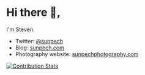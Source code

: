 # Hi there 👋, 

I'm Steven.

* Twitter: [@sunpech](https://twitter.com/sunpech)
* Blog: [sunpech.com](https://sunpech.com)
* Photography website: [sunpechphotography.com](https://sunpechphotography.com)

[![Contribution Stats](https://github-contribution-stats.vercel.app/api/?username=sunpech)](https://github.com/LordDashMe/github-contribution-stats/)

<!--
**sunpech/sunpech** is a ✨ _special_ ✨ repository because its `README.md` (this file) appears on your GitHub profile.

Here are some ideas to get you started:

- 🔭 I’m currently working on ...
- 🌱 I’m currently learning ...
- 👯 I’m looking to collaborate on ...
- 🤔 I’m looking for help with ...
- 💬 Ask me about ...
- 📫 How to reach me: ...
- 😄 Pronouns: ...
- ⚡ Fun fact: ...
-->
